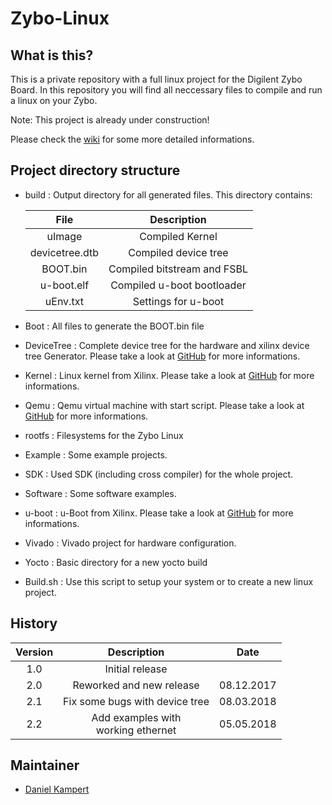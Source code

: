 # Zybo-Linux

## What is this?
This is a private repository with a full linux project for the Digilent Zybo Board. 
In this repository you will find all neccessary files to compile and run a linux on your Zybo.

Note: This project is already under construction!

Please check the [wiki](https://github.com/Kampi/Zybo-Linux/wiki) for some more detailed informations.

## Project directory structure
  * build : Output directory for all generated files. This directory contains:

    | File               | Description                  |
    |:------------------:|:----------------------------:|
    | uImage             | Compiled Kernel              | 
    | devicetree.dtb     | Compiled device tree         |
    | BOOT.bin           | Compiled bitstream and FSBL  |
    | u-boot.elf         | Compiled u-boot bootloader   |
    | uEnv.txt		 | Settings for u-boot          |

  * Boot : All files to generate the BOOT.bin file
  * DeviceTree : Complete device tree for the hardware and xilinx device tree Generator. 
		 Please  take a look at [GitHub](https://github.com/Xilinx/device-tree-xlnx) for more informations.
  * Kernel : Linux kernel from Xilinx. 
	     Please take a look at [GitHub](https://github.com/Xilinx/linux-xlnx) for more informations.
  * Qemu : Qemu virtual machine with start script.
   	   Please  take a look at [GitHub](https://github.com/Xilinx/qemu) for more informations.
  * rootfs : Filesystems for the Zybo Linux
  * Example : Some example projects.
  * SDK : Used SDK (including cross compiler) for the whole project.
  * Software : Some software examples.
  * u-boot : u-Boot from Xilinx. 
 	     Please take a look at [GitHub](https://github.com/Xilinx/u-boot-xlnx) for more informations.
  * Vivado : Vivado project for hardware configuration.
  * Yocto : Basic directory for a new yocto build
  * Build.sh : Use this script to setup your system or to create a new linux project.

## History

| Version   | Description                    | Date       |
|:---------:|:------------------------------:|:----------:|
| 1.0       | Initial release                |            | 
| 2.0       | Reworked and new release       | 08.12.2017 |
| 2.1       | Fix some bugs with device tree | 08.03.2018 |
| 2.2       | Add examples with <br> working ethernet  | 05.05.2018 |


## Maintainer
- [Daniel Kampert](DanielKampert@kampis-elektroecke.de)
